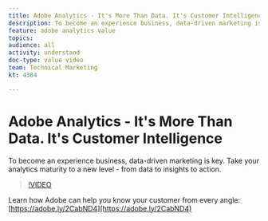```yaml
---
title: Adobe Analytics - It's More Than Data. It's Customer Intelligence
description: To become an experience business, data-driven marketing is key. Take your analytics maturity to a new level - from data to insights to action.
feature: adobe analytics value
topics: 
audience: all
activity: understand
doc-type: value video
team: Technical Marketing
kt: 4384

---
```


# Adobe Analytics - It's More Than Data. It's Customer Intelligence

To become an experience business, data-driven marketing is key. Take your analytics maturity to a new level - from data to insights to action.

>[!VIDEO](https://video.tv.adobe.com/v/31502/?quality=12)

Learn how Adobe can help you know your customer from every angle: [https://adobe.ly/2CabND4](https://adobe.ly/2CabND4)
